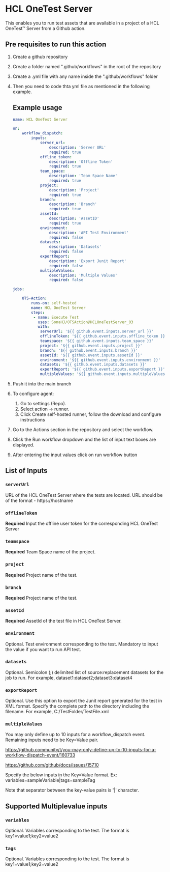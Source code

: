 # HCL OneTest Server

This enables you to run test assets that are available in a project of a HCL OneTest™ Server from a Github action.

## Pre requisites to run this action

1. Create a github repository
2. Create a folder named ".github/workflows" in the root of the repository
3. Create a .yml file with any name inside the ".github/workflows" folder 
4. Then you need to code thta yml file as mentioned in the following example.

    ## Example usage

    ```yaml
    name: HCL OneTest Server

    on:
        workflow_dispatch:
            inputs:
                server_url:
                    description: 'Server URL'
                    required: true
                offline_token:
                    description: 'Offline Token'
                    required: true
                team_space:
                    description: 'Team Space Name'
                    required: true
                project:
                    description: 'Project'
                    required: true
                branch:
                    description: 'Branch'
                    required: true
                assetId:
                    description: 'AssetID'
                    required: true
                environment:
                    description: 'API Test Environment'
                    required: false
                datasets:
                    description: 'Datasets'
                    required: false
                exportReport:
                    description: 'Export Junit Report'
                    required: false
                multipleValues:
                    description: 'Multiple Values'
                    required: false

    jobs:

        OTS-Action:
            runs-on: self-hosted
            name: HCL OneTest Server
            steps:
             - name: Execute Test
               uses: SonaHJ/OTSAction@HCLOneTestServer_03
               with:
                serverUrl: '${{ github.event.inputs.server_url }}'
                offlineToken: '${{ github.event.inputs.offline_token }}'
                teamspace: '${{ github.event.inputs.team_space }}'
                project: '${{ github.event.inputs.project }}'
                branch: '${{ github.event.inputs.branch }}'
                assetId: '${{ github.event.inputs.assetId }}'
                environment: '${{ github.event.inputs.environment }}'
                datasets: '${{ github.event.inputs.datasets }}'
                exportReport: '${{ github.event.inputs.exportReport }}'
                multipleValues: '${{ github.event.inputs.multipleValues }}'

    ```
5. Push it into the main branch
6. To configure agent:
    1. Go to settings (Repo).
    2. Select action -> runner.
    3. Click Create self-hosted runner, follow the download and configure instructions
7. Go to the Actions section in the repository and select the workflow.
8. Click the Run workflow dropdown and the list of input text boxes are displayed.
9. After entering the input values click on run workflow button

## List of Inputs

### `serverUrl`

URL of the HCL OneTest Server where the tests are located. URL should be of the format - https://hostname

### `offlineToken`

**Required** Input the offline user token for the corresponding HCL OneTest Server

### `teamspace`

**Required** Team Space name of the project.

### `project`

**Required** Project name of the test.

### `branch`

**Required** Project name of the test.

### `assetId`

**Required** AssetId of the test file in HCL OneTest Server.

### `environment`

Optional. Test environment corresponding to the test. Mandatory to input the value if you want to run API test.

### `datasets`

Optional. Semicolon (;) delimited list of source:replacement datasets for the job to run. For example, dataset1:dataset2;dataset3:dataset4

### `exportReport`

Optional. Use this option to export the Junit report generated for the test in XML format. Specify the complete path to the directory including the filename. For example, C:/TestFolder/TestFile.xml

### `multipleValues`

You may only define up to 10 inputs for a workflow_dispatch event. Remaining inputs need to be Key=Value pair.

https://github.community/t/you-may-only-define-up-to-10-inputs-for-a-workflow-dispatch-event/160733

https://github.com/github/docs/issues/15710

Specify the below inputs in the Key=Value format.
    Ex: variables=sampleVariable|tags=sampleTag
    
Note that separator between the key-value pairs is '|' character.


## Supported Multiplevalue inputs

### `variables`

Optional. Variables corresponding to the test. The format is key1=value1;key2=value2

### `tags`
Optional. Variables corresponding to the test. The format is key1=value1;key2=value2
